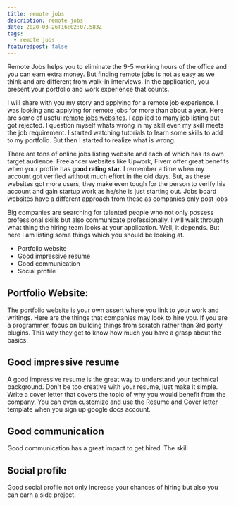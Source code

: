 ```yaml
---
title: remote jobs
description: remote jobs
date: 2020-03-26T16:02:07.583Z
tags:
  - remote jobs
featuredpost: false
---
```

Remote Jobs helps you to eliminate the 9-5 working hours of the office and you can earn extra money. But finding remote jobs is not as easy as we think and are different from walk-in interviews. In the application, you present your portfolio and work experience that counts.

I will share with you my story and applying for a remote job experience. I was looking and applying for remote jobs for more than about a year. Here are some of useful [remote jobs websites](https://taimoorsattar.dev/blogs/remote-jobs-website). I applied to many job listing but got rejected. I question myself whats wrong in my skill even my skill meets the job requirement. I started watching tutorials to learn some skills to add to my portfolio. But then I started to realize what is wrong.

There are tons of online jobs listing website and each of which has its own target audience. Freelancer websites like Upwork, Fiverr offer great benefits when your profile has **good rating star**. I remember a time when my account got verified without much effort in the old days. But, as these websites got more users, they make even tough for the person to verify his account and gain startup work as he/she is just starting out. Jobs board websites have a different approach from these as companies only post jobs 

Big companies are searching for talented people who not only possess professional skills but also communicate professionally. I will walk through what thing the hiring team looks at your application. Well, it depends. But here I am listing some things which you should be looking at.

* Portfolio website
* Good impressive resume
* Good communication
* Social profile

## Portfolio Website:

The portfolio website is your own assert where you link to your work and writings. Here are the things that companies may look to hire you. If you are a programmer, focus on building things from scratch rather than 3rd party plugins. This way they get to know how much you have a grasp about the basics.

## Good impressive resume

A good impressive resume is the great way to understand your technical background. Don't be too creative with your resume, just make it simple. Write a cover letter that covers the topic of why you would benefit from the company. You can even customize and use the Resume and Cover letter template when you sign up google docs account. 

## Good communication

Good communication has a great impact to get hired. The skill 

## Social profile

Good social profile not only increase your chances of hiring but also you can earn a side project.